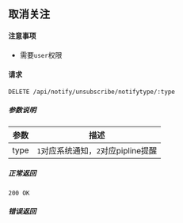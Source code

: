 ## 取消关注

#### 注意事项

- 需要`user`权限

#### 请求

```
DELETE /api/notify/unsubscribe/notifytype/:type
```

##### 参数说明

|参数|描述|
|---|---|
|type|`1`对应系统通知，`2`对应pipline提醒|

##### 正常返回

```
200 OK
```

##### 错误返回

